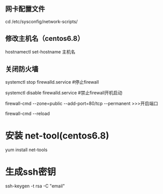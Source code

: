 ## 网卡配置文件

cd  /etc/sysconfig/network-scripts/



## 修改主机名（centos6.8）

hostnamectl   set-hostname  主机名

## 关闭防火墙

systemctl stop firewalld.service      #停止firewall

systemctl disable firewalld.service    #禁止firewall开机启动



firewall-cmd --zone=public --add-port=80/tcp --permanent  \>>>开启端口

firewall-cmd --reload

# 安装 net-tool(centos6.8)

yum install net-tools

# 生成ssh密钥

ssh-keygen   -t   rsa   -C    "email"